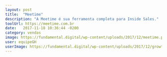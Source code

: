 ```yaml
---
layout: post
title:  "Meetime"
description: "A Meetime é sua ferramenta completa para Inside Sales."
toolUrl: https://meetime.com.br
date:   2017-11-18 10:36:44 -0200
category: vendas
image: https://fundamental.digital/wp-content/uploads/2017/12/meetime.png
user: equipeGH
userImage: https://fundamental.digital/wp-content/uploads/2017/12/growth-04.png
---
```

